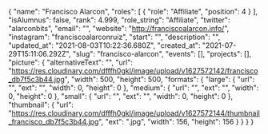 {
 "name": "Francisco Alarcon",
 "roles": [
  {
   "role": "Affiliate",
   "position": 4
  }
 ],
 "isAlumnus": false,
 "rank": 4.999,
 "role_string": "Affiliate",
 "twitter": "alarconbits",
 "email": "",
 "website": "http://franciscoalarcon.info/",
 "instagram": "franciscoalarconruiz",
 "start": "",
 "description": "",
 "updated_at": "2021-08-03T10:22:36.680Z",
 "created_at": "2021-07-29T15:11:06.292Z",
 "slug": "francisco-alarcon",
 "events": [],
 "projects": [],
 "picture": {
  "alternativeText": "",
  "url": "https://res.cloudinary.com/dfffh0gkl/image/upload/v1627572142/francisco_db7f5c3b44.jpg",
  "width": 500,
  "height": 500,
  "formats": {
   "large": {
    "url": "",
    "ext": "",
    "width": 0,
    "height": 0
   },
   "medium": {
    "url": "",
    "ext": "",
    "width": 0,
    "height": 0
   },
   "small": {
    "url": "",
    "ext": "",
    "width": 0,
    "height": 0
   },
   "thumbnail": {
    "url": "https://res.cloudinary.com/dfffh0gkl/image/upload/v1627572144/thumbnail_francisco_db7f5c3b44.jpg",
    "ext": ".jpg",
    "width": 156,
    "height": 156
   }
  }
 }
}